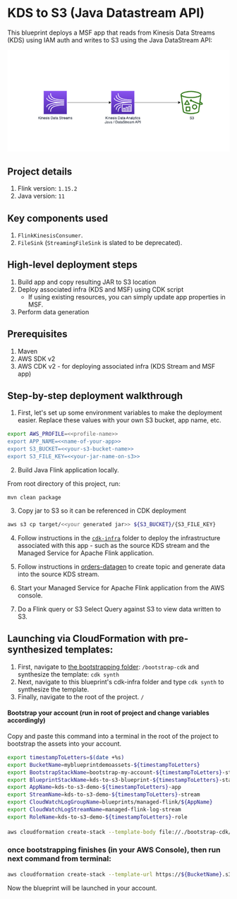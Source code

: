 # KDS to S3 (Java Datastream API)

This blueprint deploys a MSF app that reads from Kinesis Data Streams (KDS) using IAM auth and writes to S3 using the Java DataStream API:

![Arch diagram](img/kds-kda-s3.png)

## Project details

1. Flink version: `1.15.2`
2. Java version: `11`

## Key components used

1. `FlinkKinesisConsumer`.
2. `FileSink` (`StreamingFileSink` is slated to be deprecated).

## High-level deployment steps

1. Build app and copy resulting JAR to S3 location
2. Deploy associated infra (KDS and MSF) using CDK script
    - If using existing resources, you can simply update app properties in MSF.
3. Perform data generation

## Prerequisites

1. Maven
2. AWS SDK v2
2. AWS CDK v2 - for deploying associated infra (KDS Stream and MSF app)

## Step-by-step deployment walkthrough

1. First, let's set up some environment variables to make the deployment easier. Replace these values with your own S3 bucket, app name, etc.

```bash
export AWS_PROFILE=<<profile-name>>
export APP_NAME=<<name-of-your-app>>
export S3_BUCKET=<<your-s3-bucket-name>>
export S3_FILE_KEY=<<your-jar-name-on-s3>>
```

2. Build Java Flink application locally.

From root directory of this project, run:

```
mvn clean package
```

3. Copy jar to S3 so it can be referenced in CDK deployment

```bash
aws s3 cp target/<<your generated jar>> ${S3_BUCKET}/{S3_FILE_KEY}
```

4. Follow instructions in the [`cdk-infra`](cdk-infra/README.md) folder to deploy the infrastructure associated with this app - such as the source KDS stream and the Managed Service for Apache Flink application.

5. Follow instructions in [orders-datagen](../../../datagen/orders-datagen/README.md) to create topic and generate data into the source KDS stream.

6. Start your Managed Service for Apache Flink application from the AWS console.

7. Do a Flink query or S3 Select Query against S3 to view data written to S3.



## Launching via CloudFormation with pre-synthesized templates:

1. First, navigate to [the bootstrapping folder](/bootstrap-cdk/): `/bootstrap-cdk` and synthesize the template: `cdk synth`
2. Next, navigate to this blueprint's cdk-infra folder and type `cdk synth` to synthesize the template.
3. Finally, navigate to the root of the project. `/`

#### Bootstrap your account (run in root of project and change variables accordingly)

Copy and paste this command into a terminal in the root of the project to bootstrap the assets into your account.

```bash
export timestampToLetters=$(date +%s)
export BucketName=myblueprintdemoassets-${timestampToLetters}
export BootstrapStackName=bootstrap-my-account-${timestampToLetters}-stack
export BlueprintStackName=kds-to-s3-blueprint-${timestampToLetters}-stack
export AppName=kds-to-s3-demo-${timestampToLetters}-app
export StreamName=kds-to-s3-demo-${timestampToLetters}-stream
export CloudWatchLogGroupName=blueprints/managed-flink/${AppName}
export CloudWatchLogStreamName=managed-flink-log-stream
export RoleName=kds-to-s3-demo-${timestampToLetters}-role

aws cloudformation create-stack --template-body file://./bootstrap-cdk/cdk.out/BootstrapCdkStack.template.json --stack-name ${BootstrapStackName} --parameters ParameterKey=AssetBucket,ParameterValue=$BucketName ParameterKey=AssetList,ParameterValue="https://data-streaming-labs.s3.amazonaws.com/blueprint-test/kds-to-s3-datastream-java-1.0.1.jar\,https://data-streaming-labs.s3.amazonaws.com/blueprint-test/kds-to-s3-datastream-java.json" --capabilities CAPABILITY_IAM
```

### once bootstrapping finishes (in your AWS Console), then run next command from terminal: 

```bash
aws cloudformation create-stack --template-url https://${BucketName}.s3.amazonaws.com/kds-to-s3-datastream-java.json --stack-name $BlueprintStackName --parameters ParameterKey=AppName,ParameterValue=$AppName ParameterKey=CloudWatchLogGroupName,ParameterValue=$CloudWatchLogGroupName ParameterKey=CloudWatchLogStreamName,ParameterValue=$CloudWatchLogStreamName ParameterKey=StreamName,ParameterValue=$StreamName ParameterKey=BucketName,ParameterValue=$BucketName ParameterKey=BootstrapStackName,ParameterValue=$BootstrapStackName ParameterKey=RoleName,ParameterValue=$RoleName --capabilities CAPABILITY_NAMED_IAM
```

Now the blueprint will be launched in your account.